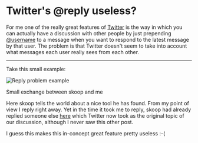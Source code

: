 # Twitter's @reply useless?

For me one of the really great features of [Twitter](http://twitter.com) is the way in which you can actually have a discussion with other people by just prepending [@username](http://help.twitter.com/index.php?pg=kb.page&id=63) to a message when you want to respond to the latest message by that user. The problem is that Twitter doesn't seem to take into account what messages each user really sees from each other.

-------------------------------

Take this small example:

<div class="figure"><img src="{uploads}/twitterreplyprob.png" alt="Reply problem example" /><p class="caption">Small exchange between skoop and me</p></div>

Here skoop tells the world about a nice tool he has found. From my point of view I reply right away. Yet in the time it took me to reply, skoop had already replied someone else [here](http://twitter.com/skoop/statuses/765992241) which Twitter now took as the original topic of our discussion, although I never saw this other post.

I guess this makes this in-concept great feature pretty useless :-(